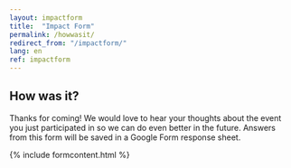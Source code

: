 ```yaml
---
layout: impactform
title:  "Impact Form"
permalink: /howwasit/
redirect_from: "/impactform/"
lang: en
ref: impactform
---
```


<div class="form-head">
	<h2> How was it? </h2>
	<p>Thanks for coming! We would love to hear your thoughts about the event you just participated in so we can do even better in the future. Answers from this form will be saved in a Google Form response sheet.</p>
</div>

{% include formcontent.html %}
